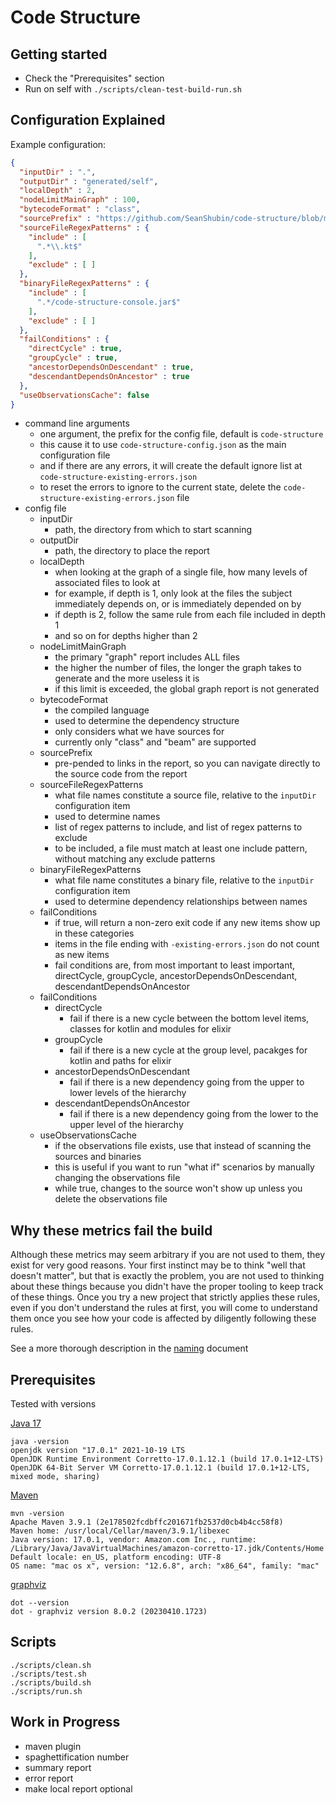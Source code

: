 # Code Structure

## Getting started

- Check the "Prerequisites" section
- Run on self with `./scripts/clean-test-build-run.sh`

## Configuration Explained

Example configuration:

```json
{
  "inputDir" : ".",
  "outputDir" : "generated/self",
  "localDepth" : 2,
  "nodeLimitMainGraph" : 100,
  "bytecodeFormat" : "class",
  "sourcePrefix" : "https://github.com/SeanShubin/code-structure/blob/master/",
  "sourceFileRegexPatterns" : {
    "include" : [
      ".*\\.kt$"
    ],
    "exclude" : [ ]
  },
  "binaryFileRegexPatterns" : {
    "include" : [
      ".*/code-structure-console.jar$"
    ],
    "exclude" : [ ]
  },
  "failConditions" : {
    "directCycle" : true,
    "groupCycle" : true,
    "ancestorDependsOnDescendant" : true,
    "descendantDependsOnAncestor" : true
  },
  "useObservationsCache": false
}
```

- command line arguments
    - one argument, the prefix for the config file, default is `code-structure`
    - this cause it to use `code-structure-config.json` as the main configuration file
    - and if there are any errors, it will create the default ignore list at `code-structure-existing-errors.json`
    - to reset the errors to ignore to the current state, delete the `code-structure-existing-errors.json` file
- config file
    - inputDir
        - path, the directory from which to start scanning
    - outputDir
        - path, the directory to place the report
    - localDepth
        - when looking at the graph of a single file, how many levels of associated files to look at
        - for example, if depth is 1, only look at the files the subject immediately depends on, or is immediately
          depended on by
        - if depth is 2, follow the same rule from each file included in depth 1
        - and so on for depths higher than 2
    - nodeLimitMainGraph
        - the primary "graph" report includes ALL files
        - the higher the number of files, the longer the graph takes to generate and the more useless it is
        - if this limit is exceeded, the global graph report is not generated
    - bytecodeFormat
        - the compiled language
        - used to determine the dependency structure
        - only considers what we have sources for
        - currently only "class" and "beam" are supported
    - sourcePrefix
        - pre-pended to links in the report, so you can navigate directly to the source code from the report
    - sourceFileRegexPatterns
        - what file names constitute a source file, relative to the `inputDir` configuration item
        - used to determine names
        - list of regex patterns to include, and list of regex patterns to exclude
        - to be included, a file must match at least one include pattern, without matching any exclude patterns
    - binaryFileRegexPatterns
        - what file name constitutes a binary file, relative to the `inputDir` configuration item
        - used to determine dependency relationships between names
    - failConditions
        - if true, will return a non-zero exit code if any new items show up in these categories
        - items in the file ending with `-existing-errors.json` do not count as new items
        - fail conditions are, from most important to least important, directCycle, groupCycle,
          ancestorDependsOnDescendant, descendantDependsOnAncestor
    - failConditions
        - directCycle
            - fail if there is a new cycle between the bottom level items, classes for kotlin and modules for elixir
        - groupCycle
            - fail if there is a new cycle at the group level, pacakges for kotlin and paths for elixir
        - ancestorDependsOnDescendant
            - fail if there is a new dependency going from the upper to lower levels of the hierarchy
        - descendantDependsOnAncestor
            - fail if there is a new dependency going from the lower to the upper level of the hierarchy
    - useObservationsCache
        - if the observations file exists, use that instead of scanning the sources and binaries
        - this is useful if you want to run "what if" scenarios by manually changing the observations file
        - while true, changes to the source won't show up unless you delete the observations file

## Why these metrics fail the build

Although these metrics may seem arbitrary if you are not used to them, they exist for very good reasons. Your first
instinct may be to think "well that doesn't matter", but that is exactly the problem, you are not used to thinking about
these things because you didn't have the proper tooling to keep track of these things. Once you try a new project that
strictly applies these rules, even if you don't understand the rules at first, you will come to understand them once you
see how your code is affected by diligently following these rules.

See a more thorough description in the
[naming](/docs/naming.md) document

## Prerequisites

Tested with versions

[Java 17]( https://www.oracle.com/java/technologies/javase/jdk17-archive-downloads.html )

```
java -version
openjdk version "17.0.1" 2021-10-19 LTS
OpenJDK Runtime Environment Corretto-17.0.1.12.1 (build 17.0.1+12-LTS)
OpenJDK 64-Bit Server VM Corretto-17.0.1.12.1 (build 17.0.1+12-LTS, mixed mode, sharing)
```

[Maven]( https://maven.apache.org/ )

```
mvn -version
Apache Maven 3.9.1 (2e178502fcdbffc201671fb2537d0cb4b4cc58f8)
Maven home: /usr/local/Cellar/maven/3.9.1/libexec
Java version: 17.0.1, vendor: Amazon.com Inc., runtime: /Library/Java/JavaVirtualMachines/amazon-corretto-17.jdk/Contents/Home
Default locale: en_US, platform encoding: UTF-8
OS name: "mac os x", version: "12.6.8", arch: "x86_64", family: "mac"
```

[graphviz]( https://graphviz.org/ )

```
dot --version
dot - graphviz version 8.0.2 (20230410.1723)
```

## Scripts

```shell
./scripts/clean.sh
./scripts/test.sh
./scripts/build.sh
./scripts/run.sh
```

## Work in Progress

- maven plugin
- spaghettification number
- summary report
- error report
- make local report optional
